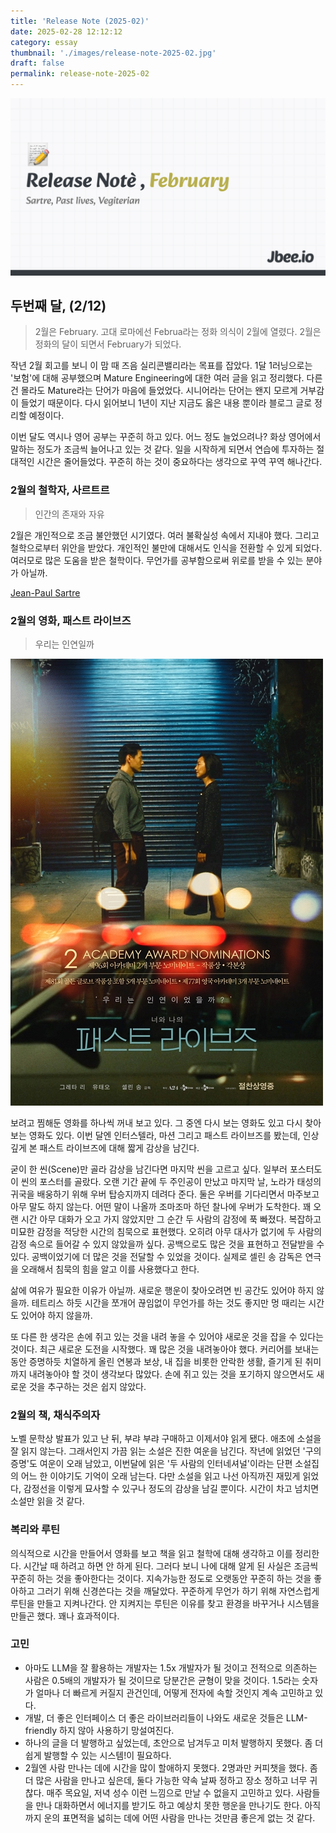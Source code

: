 ```yaml
---
title: 'Release Note (2025-02)'
date: 2025-02-28 12:12:12
category: essay
thumbnail: './images/release-note-2025-02.jpg'
draft: false
permalink: release-note-2025-02
---
```


![](./images/release-note-2025-02.jpg)

## 두번째 달, (2/12)

> 2월은 February. 고대 로마에선 Februa라는 정화 의식이 2월에 열렸다. 2월은 정화의 달이 되면서 February가 되었다.

작년 2월 회고를 보니 이 맘 때 즈음 실리콘밸리라는 목표를 잡았다. 1달 1러닝으로는 '보험'에 대해 공부했으며 Mature Engineering에 대한 여러 글을 읽고 정리했다. 다른 건 몰라도 Mature라는 단어가 마음에 들었었다. 시니어라는 단어는 왠지 모르게 거부감이 들었기 때문이다. 다시 읽어보니 1년이 지난 지금도 옳은 내용 뿐이라 블로그 글로 정리할 예정이다.

이번 달도 역시나 영어 공부는 꾸준히 하고 있다. 어느 정도 늘었으려나? 화상 영어에서 말하는 정도가 조금씩 늘어나고 있는 것 같다. 일을 시작하게 되면서 연습에 투자하는 절대적인 시간은 줄어들었다. 꾸준히 하는 것이 중요하다는 생각으로 꾸역 꾸역 해나간다.

### 2월의 철학자, 사르트르

> 인간의 존재와 자유

2월은 개인적으로 조금 불안했던 시기였다. 여러 불확실성 속에서 지내야 했다. 그리고 철학으로부터 위안을 받았다. 개인적인 불만에 대해서도 인식을 전환할 수 있게 되었다. 여러모로 많은 도움을 받은 철학이다. 무언가를 공부함으로써 위로를 받을 수 있는 분야가 아닐까.

[Jean-Paul Sartre](https://jbee.io/articles/philosophy/Jean-Paul%20Sartre)

### 2월의 영화, 패스트 라이브즈

> 우리는 인연일까

![](./images/past_lives_poster.jpg)

보려고 찜해둔 영화를 하나씩 꺼내 보고 있다. 그 중엔 다시 보는 영화도 있고 다시 찾아보는 영화도 있다. 이번 달엔 인터스텔라, 마션 그리고 패스트 라이브즈를 봤는데, 인상깊게 본 패스트 라이브즈에 대해 짧게 감상을 남긴다.

굳이 한 씬(Scene)만 골라 감상을 남긴다면 마지막 씬을 고르고 싶다. 일부러 포스터도 이 씬의 포스터를 골랐다. 오랜 기간 끝에 두 주인공이 만났고 마지막 날, 노라가 태성의 귀국을 배웅하기 위해 우버 탑승지까지 데려다 준다. 둘은 우버를 기다리면서 마주보고 아무 말도 하지 않는다. 어떤 말이 나올까 조마조마 하던 찰나에 우버가 도착한다. 꽤 오랜 시간 아무 대화가 오고 가지 않았지만 그 순간 두 사람의 감정에 푹 빠졌다. 복잡하고 미묘한 감정을 적당한 시간의 침묵으로 표현했다. 오히려 아무 대사가 없기에 두 사람의 감정 속으로 들어갈 수 있지 않았을까 싶다. 공백으로도 많은 것을 표현하고 전달받을 수 있다. 공백이었기에 더 많은 것을 전달할 수 있었을 것이다. 실제로 셀린 송 감독은 연극을 오래해서 침묵의 힘을 알고 이를 사용했다고 한다.

삶에 여유가 필요한 이유가 아닐까. 새로운 행운이 찾아오려면 빈 공간도 있어야 하지 않을까. 테트리스 하듯 시간을 쪼개어 끊임없이 무언가를 하는 것도 좋지만 멍 때리는 시간도 있어야 하지 않을까.

또 다른 한 생각은 손에 쥐고 있는 것을 내려 놓을 수 있어야 새로운 것을 잡을 수 있다는 것이다. 최근 새로운 도전을 시작했다. 꽤 많은 것을 내려놓아야 했다. 커리어를 보내는 동안 증명하듯 치열하게 올린 연봉과 보상, 내 집을 비롯한 안락한 생활, 즐기게 된 취미까지 내려놓아야 할 것이 생각보다 많았다. 손에 쥐고 있는 것을 포기하지 않으면서도 새로운 것을 추구하는 것은 쉽지 않았다.

### 2월의 책, 채식주의자

노벨 문학상 발표가 있고 난 뒤, 부랴 부랴 구매하고 이제서야 읽게 됐다. 애초에 소설을 잘 읽지 않는다. 그래서인지 가끔 읽는 소설은 진한 여운을 남긴다. 작년에 읽었던 '구의 증명'도 여운이 오래 남았고, 이번달에 읽은 '두 사람의 인터네셔널'이라는 단편 소설집의 어느 한 이야기도 기억이 오래 남는다. 다만 소설을 읽고 나선 아직까진 재밌게 읽었다, 감정선을 이렇게 묘사할 수 있구나 정도의 감상을 남길 뿐이다. 시간이 차고 넘치면 소설만 읽을 것 같다.

### 복리와 루틴

의식적으로 시간을 만들어서 영화를 보고 책을 읽고 철학에 대해 생각하고 이를 정리한다. 시간날 때 하려고 하면 안 하게 된다. 그러다 보니 나에 대해 알게 된 사실은 조금씩 꾸준히 하는 것을 좋아한다는 것이다. 지속가능한 정도로 오랫동안 꾸준히 하는 것을 좋아하고 그러기 위해 신경쓴다는 것을 깨달았다. 꾸준하게 무언가 하기 위해 자연스럽게 루틴을 만들고 지켜나간다. 안 지켜지는 루틴은 이유를 찾고 환경을 바꾸거나 시스템을 만들곤 했다. 꽤나 효과적이다.

### 고민

- 아마도 LLM을 잘 활용하는 개발자는 1.5x 개발자가 될 것이고 전적으로 의존하는 사람은 0.5배의 개발자가 될 것이므로 당분간은 균형이 맞을 것이다. 1.5라는 숫자가 얼마나 더 빠르게 커질지 관건인데, 어떻게 전자에 속할 것인지 계속 고민하고 있다.
- 개발, 더 좋은 인터페이스 더 좋은 라이브러리들이 나와도 새로운 것들은 LLM-friendly 하지 않아 사용하기 망설여진다.
- 하나의 글을 더 발행하고 싶었는데, 초안으로 남겨두고 미처 발행하지 못했다. 좀 더 쉽게 발행할 수 있는 시스템!이 필요하다.
- 2월엔 사람 만나는 데에 시간을 많이 할애하지 못했다. 2명과만 커피챗을 했다. 좀 더 많은 사람을 만나고 싶은데, 둘다 가능한 약속 날짜 정하고 장소 정하고 너무 귀찮다. 매주 목요일, 저녁 성수 이런 느낌으로 만날 수 없을지 고민하고 있다. 사람들을 만나 대화하면서 에너지를 받기도 하고 예상치 못한 행운을 만나기도 한다. 아직까지 운의 표면적을 넓히는 데에 어떤 사람을 만나는 것만큼 좋은게 없는 것 같다.
